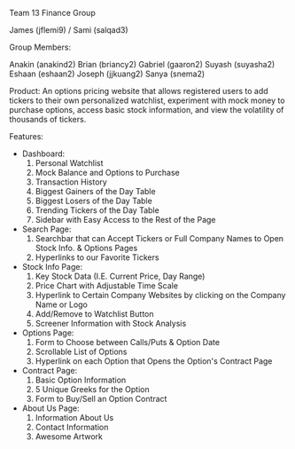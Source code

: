 Team 13 Finance Group

James (jflemi9) / Sami (salqad3)

Group Members:

Anakin (anakind2)
Brian (briancy2)
Gabriel (gaaron2)
Suyash (suyasha2)
Eshaan (eshaan2)
Joseph (jjkuang2)
Sanya (snema2)

Product: An options pricing website that allows registered users to add tickers to their own personalized watchlist, experiment with mock money to purchase options, access basic stock information, and view the volatility of thousands of tickers.

Features: 
- Dashboard:
	1) Personal Watchlist
	2) Mock Balance and Options to Purchase
	3) Transaction History
	4) Biggest Gainers of the Day Table
	5) Biggest Losers of the Day Table
	6) Trending Tickers of the Day Table
	7) Sidebar with Easy Access to the Rest of the Page
- Search Page:
	1) Searchbar that can Accept Tickers or Full Company Names to Open Stock Info. & Options Pages
	2) Hyperlinks to our Favorite Tickers
- Stock Info Page:
	1) Key Stock Data (I.E. Current Price, Day Range)
	2) Price Chart with Adjustable Time Scale
	3) Hyperlink to Certain Company Websites by clicking on the Company Name or Logo
	4) Add/Remove to Watchlist Button
	5) Screener Information with Stock Analysis
- Options Page:
	1) Form to Choose between Calls/Puts & Option Date
	2) Scrollable List of Options
	3) Hyperlink on each Option that Opens the Option's Contract Page
- Contract Page:
	1) Basic Option Information
	2) 5 Unique Greeks for the Option
	3) Form to Buy/Sell an Option Contract
- About Us Page:
	1) Information About Us
	2) Contact Information
	3) Awesome Artwork
